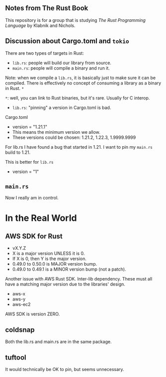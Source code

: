 
## Notes from The Rust Book

This repository is for a group that is studying *The Rust Programming Language* by Klabnik and Nichols.

## Discussion about Cargo.toml and `tokio`

There are two types of targets in Rust:
- `lib.rs`: people will build our library from source.
- `main.rs`: people will compile a binary and run it.

Note: when we compile a `lib.rs`, it is basically just to make sure it can be compiled.
There is effectively no concept of consuming a library as a binary in Rust. `*`

`*`: well, you can link to Rust binaries, but it's rare. Usually for C interop.

- `lib.rs`: "pinning" a version in Cargo.toml is bad.

Cargo.toml
- version = "1.21.1"
- This means the minimum version we allow.
- These versions could be chosen: 1.21.2, 1.22.3, 1.9999.9999

For lib.rs
I have found a bug that started in 1.21.
I want to pin my `main.rs` build to 1.21.

This is better for `lib.rs`
- version = "1"

## `main.rs`

Now I really am in control.

# In the Real World

## AWS SDK for Rust
- vX.Y.Z
- X is a major version UNLESS it is 0.
- If X is 0, then Y is the major version.
- 0.49.0 to 0.50.0 is MAJOR version bump.
- 0.49.0 to 0.49.1 is a MINOR version bump (not a patch).

Another issue with AWS Rust SDK. Inter-lib dependency.
These must all have a matching major version due to the libraries' design.
- aws-x 
- aws-y
- aws-ec2

AWS SDK is version ZERO.

## coldsnap

Both the lib.rs and main.rs are in the same package.
 
## tuftool

It would technically be OK to pin, but seems unnecessary.
